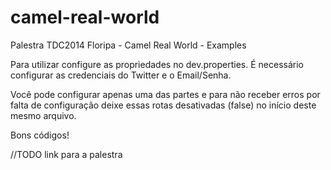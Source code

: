 camel-real-world
================

Palestra TDC2014 Floripa - Camel Real World - Examples

Para utilizar configure as propriedades no dev.properties. É necessário configurar as credenciais do Twitter e o Email/Senha.

Você pode configurar apenas uma das partes e para não receber erros por falta de configuração deixe essas rotas desativadas (false) no início deste mesmo arquivo.

Bons códigos!

//TODO link para a palestra
